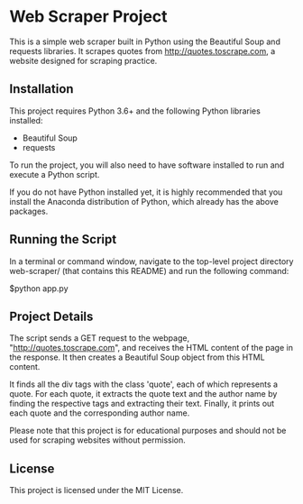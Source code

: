# Web Scraper Project

This is a simple web scraper built in Python using the Beautiful Soup and requests libraries.
It scrapes quotes from http://quotes.toscrape.com, a website designed for scraping practice.

## Installation

This project requires Python 3.6+ and the following Python libraries installed:

* Beautiful Soup
* requests

To run the project, you will also need to have software installed to run and execute a Python script.

If you do not have Python installed yet, it is highly recommended that you install the Anaconda distribution of Python, which already has the above packages.

## Running the Script

In a terminal or command window, navigate to the top-level project directory web-scraper/ (that contains this README) and run the following command:

$python app.py

## Project Details

The script sends a GET request to the webpage, "http://quotes.toscrape.com", and receives the HTML content of the page in the response. It then creates a Beautiful Soup object from this HTML content.

It finds all the div tags with the class 'quote', each of which represents a quote. For each quote, it extracts the quote text and the author name by finding the respective tags and extracting their text. Finally, it prints out each quote and the corresponding author name.

Please note that this project is for educational purposes and should not be used for scraping websites without permission.

## License

This project is licensed under the MIT License.



